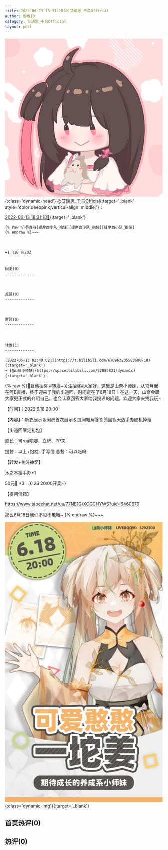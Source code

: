 ```yaml
---
title: 2022-06-13 18:31:18(0)艾瑞思_千鸟Official
author: 御坂IO
category: 艾瑞思_千鸟Official
layout: post
---
```


![img](/images/7e08840c56f251de28bdf766b647bd5fe9a5d50a.jpg){:class='dynamic-head'}
[@艾瑞思_千鸟Official](https://space.bilibili.com/1090010845/dynamic){:target='_blank' style='color:deeppink;vertical-align: middle;'}：

[2022-06-13 18:31:18🔗](https://t.bilibili.com/671208375143366723){:target='_blank'}

~~~
{% raw %}恭喜呀[提摩西小队_抱住][提摩西小队_抱住][提摩西小队_抱住]
{% endraw %}~~~



↪️1 💬18 👍202


回复(0)
-------------



点赞(0)
-------------



置顶(0)
-------------



转发(1)
-------------

[2022-06-13 02:40:02🔗](https://t.bilibili.com/670963235583688710){:target='_blank'}
+ [@山奈小师妹](https://space.bilibili.com/22089831/dynamic){:target='_blank'}：
~~~
{% raw %}🥟互动抽奖 #转发+关注抽奖#大家好，这里是山奈小师妹，从12月起在阿B直播，终于迎来了我的出道回，时间定在了6月18日！在这一天，山奈会跟大家更正式的介绍自己，也会认真回答大家给我投递的问题，欢迎大家来找我玩~



【时间】：2022.6.18 20:00



【内容】：新衣展示＆闺房首次展示＆提问箱解答＆鸽回＆天选手办随机掉落



【出道回限定礼包】

  舰长：可rua吧唧、立牌、PP夹

  提督：以上+抱枕+手写信
  总督：可以吃吗



【转发+关注抽奖】

  木之本樱手办*1

  50元🧧 *3
（6.26 20:00开奖~）


【提问信箱】

https://www.tapechat.net/uu/77NE1G/XCGCHYWS?uid=6460679



那么6月18日我们不见不散哦~
{% endraw %}~~~


[![img](/images/8ff33d51c3bce4d9709f2e83d06097508168676b.jpg){:class='dynamic-img'}](/images/8ff33d51c3bce4d9709f2e83d06097508168676b.jpg){:target='_blank'}




首页热评(0)
-------------



热评(0)
-------------



